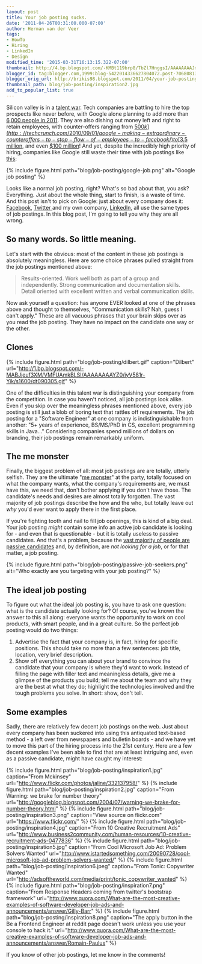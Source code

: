 ```yaml
---
layout: post
title: Your job posting sucks.
date: '2011-04-26T00:31:00.000-07:00'
author: Herman van der Veer
tags:
- HowTo
- Hiring
- LinkedIn
- Design
modified_time: '2015-03-31T16:13:15.322-07:00'
thumbnail: http://4.bp.blogspot.com/-KMBt119brp8/TbZl7HnggsI/AAAAAAAAJmk/1FavH46IMVo/s72-c/job-description2.png
blogger_id: tag:blogger.com,1999:blog-5422014336627804072.post-7068081386807359560
blogger_orig_url: http://brikis98.blogspot.com/2011/04/your-job-posting-sucks.html
thumbnail_path: blog/job-posting/inspiration2.jpg
add_to_popular_list: true
---
```


Silicon valley is in a [talent war](http://www.focus.com/images/view/42092/). 
Tech companies are battling to hire the top prospects like never before, with 
Google alone planning to add more than [6,000 people in 
2011](http://money.cnn.com/2011/01/25/technology/google_hiring/index.htm). 
They are also dishing out money left and right to retain employees, with 
counter-offers ranging from 
[$500k](http://techcrunch.com/2010/09/01/google-making-extraordinary-counteroffers-to-stop-flow-of-employees-to-facebook/) 
to [$3.5 
million](http://techcrunch.com/2010/11/11/google-offers-staff-engineer-3-5-million-to-turn-down-facebook-offer/), 
and even [$100 
million](http://techcrunch.com/2011/04/06/google-said-to-have-high-level-mole-at-twitter-makes-massive-counteroffers-to-retain-employees/)! 
And yet, despite the incredibly high priority of hiring, companies like Google 
still waste their time with job postings like 
[this](http://www.google.com/intl/en/jobs/uslocations/mountain-view/product/product-management-leader-publishing-mountain-view/index.html): 

{% include figure.html path="blog/job-posting/google-job.png" alt="Google job posting" %}

Looks like a normal job posting, right? What's so bad about that, you ask? 
Everything. Just about the whole thing, start to finish, is a waste of time. 
And this post isn't to pick on Google: just about every company does it: 
[Facebook](http://www.facebook.com/careers/department.php?dept=engineering&amp;req=123318644345532), 
[Twitter ](https://twitter.com/job.html?jvi=oevyVfwW,Job)and my own company, 
[LinkedIn](http://www.linkedin.com/jobs?viewJob=&amp;jobId=1463586&amp;srchIndex=19&amp;trk=njsrch_hits&amp;goback=.fjs_*1_*1_%22linkedin%22_Y_*1_*1_*1_2_R_true_*2_*2_*2_*2_*2_*2_*2_*2), 
all use the same types of job postings. In this blog post, I'm going to tell 
you why they are all wrong. 

## So many words. So little meaning. 

Let's start with the obvious: most of the content in these job postings is 
absolutely meaningless. Here are some choice phrases pulled straight from the 
job postings mentioned above: 

<blockquote>
  Results-oriented.  
  Work well both as part of a group and independently.  
  Strong communication and documentation skills.  
  Detail oriented with excellent written and verbal communication skills. 
</blockquote>

Now ask yourself a question: has anyone EVER looked at one of the 
phrases above and thought to themselves, "Communication skills? Nah, guess I 
can't apply." These are all vacuous phrases that your brain skips over as you 
read the job posting. They have no impact on the candidate one way or the 
other. 

## Clones 

{% include figure.html path="blog/job-posting/dilbert.gif" caption="Dilbert" url="http://1.bp.blogspot.com/-MABJjeuf3XM/VMFUAmkBLSI/AAAAAAAAYZ0/iyV581r-Yik/s1600/dt090305.gif" %}

One of the difficulties in this talent war is distinguishing your company from 
the competition. In case you haven't noticed, all job postings look alike. 
Even if you skip over the meaningless phrases mentioned above, every job 
posting is still just a blob of boring text that rattles off requirements. The 
job posting for a "Software Engineer" at one company is indistinguishable from 
another: "5+ years of experience, BS/MS/PhD in CS, excellent programming 
skills in Java..." Considering companies spend millions of dollars on 
branding, their job postings remain remarkably uniform. 

## The me monster 

Finally, the biggest problem of all: most job postings are are totally, 
utterly selfish. They are the ultimate "[me 
monster](http://www.youtube.com/watch?v=ruBUSZ2ctyw)" at the party, totally 
focused on what the company wants, what the company's requirements are, we 
must have this, we need that, don't bother applying if you don't have those. 
The candidate's needs and desires are almost totally forgotten. The vast 
majority of job postings describe the how and the who, but totally leave out 
*why* you'd ever want to apply there in the first place. 

If you're fighting tooth and nail to fill job openings, this is kind of a big 
deal. Your job posting *might* contain some info an active job candidate is 
looking for - and even that is questionable - but it is totally useless to 
passive candidates. And that's a problem, because the [vast majority of people 
are passive 
candidates](http://talent.linkedin.com/blog/index.php/2010/12/adler_whitepaper/) 
and, by definition, are *not looking for a job*, or for that matter, a job 
posting. 

{% include figure.html path="blog/job-posting/passive-job-seekers.png" alt="Who exactly are you targeting with your job posting?" %}

## The ideal job posting 

To figure out what the ideal job posting is, you have to ask one question: 
what is the candidate actually looking for? Of course, you've known the answer 
to this all along: everyone wants the opportunity to work on cool products, 
with smart people, and in a great culture. So the perfect job posting would do 
two things: 

1.  Advertise the fact that your company is, in fact, hiring for specific 
positions. This should take no more than a few sentences: job title, location, 
very brief description. 
1. Show off everything you can about your brand to convince the candidate that 
your company is where they'd want to work. 
Instead of filling the page with filler text and meaningless details, give me 
a glimpse of the products you build; tell me about the team and why they are 
the best at what they do; highlight the technologies involved and the tough 
problems you solve. In short: show, don't tell. 

## Some examples 

Sadly, there are relatively few decent job postings on the web. Just about 
every company has been suckered into using this antiquated text-based method - 
a left over from newspapers and bulletin boards - and we have yet to move this 
part of the hiring process into the 21st century. Here are a few decent 
examples I've been able to find that are at least intriguing and, even as a 
passive candidate, might have caught my interest: 

{% include figure.html path="blog/job-posting/inspiration1.jpg" caption="From Mckinsey" url="http://www.flickr.com/photos/jaline/332137958/" %}
{% include figure.html path="blog/job-posting/inspiration2.jpg" caption="From Warning: we brake for number theory" url="http://googleblog.blogspot.com/2004/07/warning-we-brake-for-number-theory.html" %}
{% include figure.html path="blog/job-posting/inspiration3.png" caption="View source on flickr.com" url="https://www.flickr.com/" %}
{% include figure.html path="blog/job-posting/inspiration4.jpg" caption="From 10 Creative Recruitment Ads" url="http://www.business2community.com/human-resources/10-creative-recruitment-ads-0477836" %}
{% include figure.html path="blog/job-posting/inspiration5.jpg" caption="From Cool Microsoft Job Ad: Problem Solvers Wanted" url="http://www.istartedsomething.com/20090728/cool-microsoft-job-ad-problem-solvers-wanted/" %}
{% include figure.html path="blog/job-posting/inspiration6.jpeg" caption="From Tonic: Copywriter Wanted" url="http://adsoftheworld.com/media/print/tonic_copywriter_wanted" %}
{% include figure.html path="blog/job-posting/inspiration7.png" caption="From Response Headers coming from twitter's bootstrap framework" url="http://www.quora.com/What-are-the-most-creative-examples-of-software-developer-job-ads-and-announcements/answer/Gilly-Barr" %}
{% include figure.html path="blog/job-posting/inspiration8.png" caption="The apply button in the Be a Frontend Engineer at reddit page doesn't work unless you use your console to hack it." url="http://www.quora.com/What-are-the-most-creative-examples-of-software-developer-job-ads-and-announcements/answer/Romain-Paulus" %}

If you know of other job postings, let me know in the comments! 